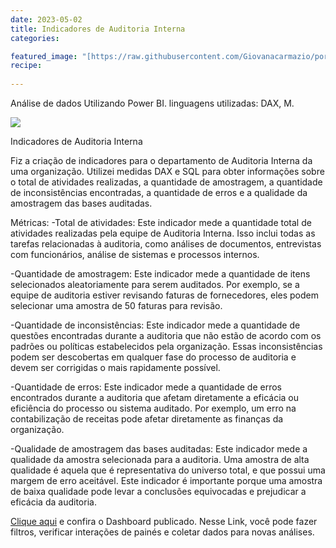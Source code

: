 ```yaml
---
date: 2023-05-02
title: Indicadores de Auditoria Interna
categories:

featured_image: "[https://raw.githubusercontent.com/Giovanacarmazio/portifolio/main/images/Indicadores%20Auditoria.jpg](https://raw.githubusercontent.com/Giovanacarmazio/portifolio/main/images/Indicadores%20Auditoria.jpg)"
recipe:
 
---
```



Análise de dados Utilizando Power BI. linguagens utilizadas: DAX, M.



![](https://raw.githubusercontent.com/Giovanacarmazio/portifolio/main/images/An%C3%A1lise%20de%20Performance%20Maven%20Market_page-0001.jpg)

Indicadores de Auditoria Interna

Fiz a criação de indicadores para o departamento de Auditoria Interna da uma organização. Utilizei medidas DAX e SQL para obter informações sobre o total de atividades realizadas, a quantidade de amostragem, a quantidade de inconsistências encontradas, a quantidade de erros e a qualidade da amostragem das bases auditadas. 

Métricas:
-Total de atividades: Este indicador mede a quantidade total de atividades realizadas pela equipe de Auditoria Interna. Isso inclui todas as tarefas relacionadas à auditoria, como análises de documentos, entrevistas com funcionários, análise de sistemas e processos internos.

-Quantidade de amostragem: Este indicador mede a quantidade de itens selecionados aleatoriamente para serem auditados. Por exemplo, se a equipe de auditoria estiver revisando faturas de fornecedores, eles podem selecionar uma amostra de 50 faturas para revisão.

-Quantidade de inconsistências: Este indicador mede a quantidade de questões encontradas durante a auditoria que não estão de acordo com os padrões ou políticas estabelecidos pela organização. Essas inconsistências podem ser descobertas em qualquer fase do processo de auditoria e devem ser corrigidas o mais rapidamente possível.

-Quantidade de erros: Este indicador mede a quantidade de erros encontrados durante a auditoria que afetam diretamente a eficácia ou eficiência do processo ou sistema auditado. Por exemplo, um erro na contabilização de receitas pode afetar diretamente as finanças da organização.

-Qualidade de amostragem das bases auditadas: Este indicador mede a qualidade da amostra selecionada para a auditoria. Uma amostra de alta qualidade é aquela que é representativa do universo total, e que possui uma margem de erro aceitável. Este indicador é importante porque uma amostra de baixa qualidade pode levar a conclusões equivocadas e prejudicar a eficácia da auditoria.


<a href="https://app.powerbi.com/view?r=eyJrIjoiN2Y4NTM4YTMtNGEzYi00ZjlkLTgyMDAtOGQ1NGY4ZGFkZDJlIiwidCI6ImU5YzYxMzhlLTQyZmUtNGM3MS1iMWFkLTc1ZjA1NTdiOWI0NSJ9">Clique aqui</a> e confira o Dashboard publicado.
Nesse Link, você pode fazer filtros, verificar interações de painés e coletar dados para novas análises.
